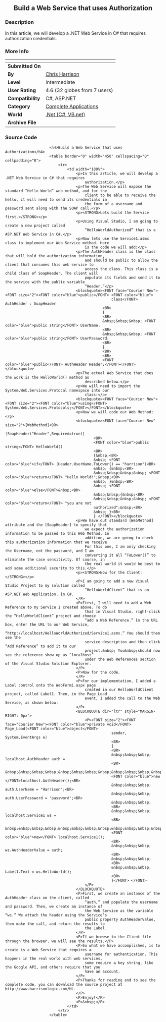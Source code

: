 ﻿<div align="center">

## Build a Web Service that uses Authorization


</div>

### Description

In this article, we will develop a .NET Web Service in C# that requires authorization credentials.
 
### More Info
 


<span>             |<span>
---                |---
**Submitted On**   |
**By**             |[Chris Harrison](https://github.com/Planet-Source-Code/PSCIndex/blob/master/ByAuthor/chris-harrison.md)
**Level**          |Intermediate
**User Rating**    |4.6 (32 globes from 7 users)
**Compatibility**  |C\#, ASP\.NET
**Category**       |[Complete Applications](https://github.com/Planet-Source-Code/PSCIndex/blob/master/ByCategory/complete-applications__10-7.md)
**World**          |[\.Net \(C\#, VB\.net\)](https://github.com/Planet-Source-Code/PSCIndex/blob/master/ByWorld/net-c-vb-net.md)
**Archive File**   |[](https://github.com/Planet-Source-Code/chris-harrison-build-a-web-service-that-uses-authorization__10-2252/archive/master.zip)





### Source Code


						<h4>Build a Web Service that uses Authorization</h4>
						<table border="0" width="450" cellspacing="0" cellpadding="0">
							<tr>
								<td width="100%">
									<p>In this article, we will develop a .NET Web Service in C# that requires
										authorization.</p>
									<p>The Web Service will expose the standard “Hello World” web method, and for the
										client to be able to receive the hello, it will need to send its credentials in
										the form of a username and password sent along with the SOAP call.</p>
									<p><STRONG>Lets build the Service first.</STRONG></p>
									<p>Using Visual Studio, I am going to create a new project called
										“HelloWorldAuthorized” that is a ASP.NET Web Service in C#.</p>
									<p>Now lets use the Service1.asmx class to implement our Web Service method. Here
										is the code we will add:</p>
									<p>The AuthHeader class is the class that will hold the authorization information,
										and should be public to allow the client that consumes this web service to
										access the class. This class is a child class of SoapHeader. The client will
										populate its fields and send it to the service with the public variable
										“Header.”</p>
									<blockquote><FONT face="Courier New"><FONT size="2"><FONT color="blue">public</FONT> <FONT color="blue">
													class</FONT> AuthHeader : SoapHeader
												<BR>
												{
												<BR>
												&nbsp;&nbsp;&nbsp; <FONT color="blue">public string</FONT> UserName;
												<BR>
												&nbsp;&nbsp;&nbsp; <FONT color="blue">public string</FONT> UserPassword;
												<BR>
												}
												<BR>
												<BR>
												<FONT color="blue">public</FONT> AuthHeader Header;</FONT></FONT> </blockquote>
									<p>The actual Web Service that does the work is the HelloWorld() method as
										described below.</p>
									<p>We will need to import the System.Web.Services.Protocal namespace into our
										class:</p>
									<blockquote><FONT face="Courier New"><FONT size="2"><FONT color="blue">using</FONT> System.Web.Services.Protocols;</FONT></FONT></blockquote>
									<p>Now we will code our Web Method:</p>
									<blockquote><FONT face="Courier New" size="2">[WebMethod]<BR>
											[SoapHeader("Header",Required=true)]
											<BR>
											<FONT color="blue">public string</FONT> HelloWorld()
											<BR>
											{&nbsp;<BR>
											&nbsp; <FONT color="blue">if</FONT> (Header.UserName.ToLower() == "harrison")<BR>
											&nbsp; {&nbsp;<BR>
											&nbsp;&nbsp;&nbsp;&nbsp; <FONT color="blue">return</FONT> "Hello World!";&nbsp;<BR>
											&nbsp; }&nbsp;<BR>
											&nbsp; <FONT color="blue">else</FONT>&nbsp;<BR>
											&nbsp;&nbsp;{&nbsp;<BR>
											&nbsp;&nbsp;&nbsp;&nbsp; <FONT color="blue">return</FONT> "you are not
											authorized";&nbsp;<BR>
											&nbsp; }<BR>
											} </FONT></blockquote>
									<p>We have out standard [WebMethod] attribute and the [SoapHeader] to specify that
										we expect the authorization information to be passed to this Web Method. In
										addition, we are going to check this authorization information that we receive.
										For this one, I am only checking the Username, not the password, and I am
										converting it all “ToLower()” to eliminate the case sensitivity. Of course, in
										the real world it would be best to add some additional security to this.</p>
									<p><STRONG>Now for the Client:</STRONG></p>
									<P>I am going to add a new Visual Studio Project to my solution called
										“HelloWorldClient” that is an ASP.NET Web Application, in C#.
									</P>
									<P>First, I will need to add a Web Reference to my Service I created above. To do
										that in Visual Studio, right-click the “HelloWorldClient” project and choose
										“add a Web Reference.” In the URL box, enter the URL to our Web Service,
										“http://localhost/HelloWorldAuthorized/Service1.asmx.” You should then see the
										service description and then click “Add Reference” to add it to our
										project.&nbsp; You&nbsp;should now see the reference show up as “localhost”
										under the Web References section of the Visual Studio Solution Explorer.
									</P>
									<P>Now for the code.
									</P>
									<P>For our implementation, I added a Label control onto the WebForm1.aspx page
										created in our HelloWorldClient project, called Label1. Then, in the Page_Load
										event, I added the call to the Web Service, as shown below:
									</P>
									<BLOCKQUOTE dir="ltr" style="MARGIN-RIGHT: 0px">
										<P><FONT size="2"><FONT face="Courier New"><FONT color="blue">private void</FONT> Page_Load(<FONT color="blue">object</FONT>
													sender, System.EventArgs e)
													<BR>
													{
													<BR>
													&nbsp;&nbsp;&nbsp; localhost.AuthHeader auth =
													<BR>
													&nbsp;&nbsp;&nbsp;&nbsp;&nbsp;&nbsp;&nbsp;&nbsp;&nbsp;&nbsp;&nbsp;&nbsp;&nbsp;&nbsp;&nbsp;&nbsp;
													<FONT color="blue">new </FONT>localhost.AuthHeader();<BR>
													&nbsp;&nbsp;&nbsp; auth.UserName = "Harrison";<BR>
													&nbsp;&nbsp;&nbsp; auth.UserPassword = "password";<BR>
													&nbsp;&nbsp;&nbsp;
													<BR>
													&nbsp;&nbsp;&nbsp; localhost.Service1 ws =
													<BR>
													&nbsp;&nbsp;&nbsp;&nbsp;&nbsp;&nbsp;&nbsp;&nbsp;&nbsp;&nbsp;&nbsp;&nbsp;&nbsp;&nbsp;&nbsp;&nbsp;
													<FONT color="blue">new</FONT> localhost.Service1();
													<BR>
													&nbsp;&nbsp;&nbsp; ws.AuthHeaderValue = auth;
													<BR>
													&nbsp;&nbsp;&nbsp;
													<BR>
													&nbsp;&nbsp;&nbsp; Label1.Text = ws.HelloWorld();
													<BR>
													}</FONT> </FONT>
										</P>
									</BLOCKQUOTE>
									<P>First, we create an instance of the AuthHeader class on the client, called
										“auth,” and populate the username and password. Then, we create an instance of
										the Web Service as the variable “ws.” We attach the header using the Service’s
										public property AuthHeaderValue, then make the call, and return the results to
										the Label.
									</P>
									<P>If we browse to the Client file through the browser, we will see the results.</P>
									<P>So what we have accomplished, is to create is a Web Service that requires a
										username for authentication. This happens in the real world with web services,
										some require a key string, like the Google API, and others require that you
										have an account.
									</P>
									<P>Thanks for reading and to see the complete code, you can download the source project at http://www.harrisonlogic.com/HL.
									</P>
									<P>Enjoy!</P>
									<P>&nbsp;</P>
								</td>
							</tr>
						</table>

